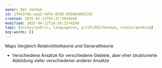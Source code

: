 ```yaml
---
owner: Ben Jendyk
id: 2f643fde-aaa2-4d7e-81d0-0d3db48b5216
created: 2025-01-22T01:37:59+0100
modified: 2025-04-12T14:58:22+0200
tags: [access/public, language/en, pr/25/083/bendyk, status/pending]
key-words: []
---
```


Maps Vergleich Relativitötstheorie und Generaltheorie

- Verschiedene Ansätze für verschiedene Gebiete, aber eher strukturierte Abbildung vieler verschiedener anderer Ansätze
